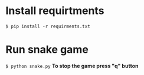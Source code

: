 # Install requirtments

`$ pip install -r requirments.txt`

# Run snake game
`$ python snake.py`
**To stop the game press "q" button**
